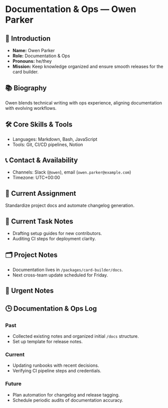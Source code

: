# Documentation & Ops — Owen Parker

## 🧭 Introduction
- **Name:** Owen Parker
- **Role:** Documentation & Ops
- **Pronouns:** he/they
- **Mission:** Keep knowledge organized and ensure smooth releases for the card builder.

## 📚 Biography
Owen blends technical writing with ops experience, aligning documentation with evolving workflows.

## 🛠️ Core Skills & Tools
- Languages: Markdown, Bash, JavaScript
- Tools: Git, CI/CD pipelines, Notion

## 📞 Contact & Availability
- Channels: Slack (`@owen`), email (`owen.parker@example.com`)
- Timezone: UTC+00:00

## 🎯 Current Assignment
Standardize project docs and automate changelog generation.

## 📝 Current Task Notes
- Drafting setup guides for new contributors.
- Auditing CI steps for deployment clarity.

## 🗂️ Project Notes
- Documentation lives in `/packages/card-builder/docs`.
- Next cross-team update scheduled for Friday.

## 🚨 Urgent Notes

## 🕒 Documentation & Ops Log
### Past
- Collected existing notes and organized initial `/docs` structure.
- Set up template for release notes.
### Current
- Updating runbooks with recent decisions.
- Verifying CI pipeline steps and credentials.
### Future
- Plan automation for changelog and release tagging.
- Schedule periodic audits of documentation accuracy.
